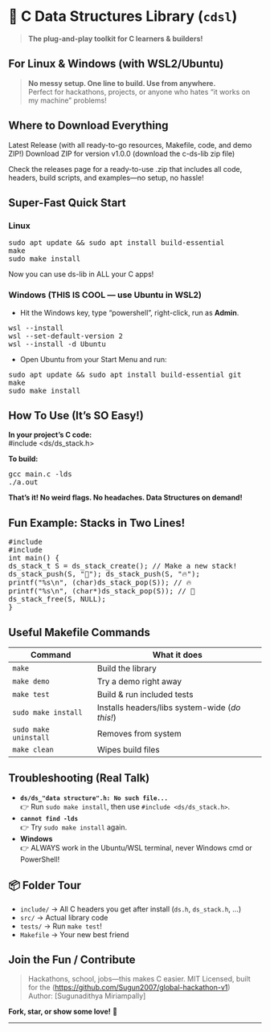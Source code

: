 # 🚀 C Data Structures Library (`cdsl`)

> **The plug-and-play toolkit for C learners & builders!**


##  For Linux &  Windows (with WSL2/Ubuntu)

>  **No messy setup. One line to build. Use from anywhere.**  
> Perfect for hackathons, projects, or anyone who hates “it works on my machine” problems!

##  Where to Download Everything
Latest Release (with all ready-to-go resources, Makefile, code, and demo ZIP!)
Download ZIP for version v1.0.0 (download the c-ds-lib zip file)

Check the releases page for a ready-to-use .zip that includes all code, headers, build scripts, and examples—no setup, no hassle!

##  Super-Fast Quick Start

### Linux

<pre>
sudo apt update && sudo apt install build-essential
make
sudo make install</pre>

 Now you can use ds-lib in ALL your C apps!

### Windows (THIS IS COOL — use Ubuntu in WSL2)

- Hit the Windows key, type “powershell”, right-click, run as **Admin**.
<pre>wsl --install
wsl --set-default-version 2
wsl --install -d Ubuntu</pre>


- Open Ubuntu from your Start Menu and run:

<pre>sudo apt update && sudo apt install build-essential git
make
sudo make install</pre>




##  How To Use (It’s SO Easy!)

**In your project’s C code:**  
#include <ds/ds_stack.h>


**To build:**  
<pre>gcc main.c -lds
./a.out</pre>


 **That’s it! No weird flags. No headaches. Data Structures on demand!**



##  Fun Example: Stacks in Two Lines!

<pre>#include <ds/ds_stack.h>
#include <stdio.h>
int main() {
ds_stack_t S = ds_stack_create(); // Make a new stack!
ds_stack_push(S, "🤖"); ds_stack_push(S, "🔥");
printf("%s\n", (char)ds_stack_pop(S)); // 🔥
printf("%s\n", (char*)ds_stack_pop(S)); // 🤖
ds_stack_free(S, NULL);
}</pre>





##  Useful Makefile Commands

| Command                | What it does                                  |
|------------------------|-----------------------------------------------|
| `make`                 | Build the library                             |
| `make demo`            | Try a demo right away                         |
| `make test`            | Build & run included tests                    |
| `sudo make install`    | Installs headers/libs system-wide (*do this!*)|
| `sudo make uninstall`  | Removes from system                           |
| `make clean`           | Wipes build files                             |



##  Troubleshooting (Real Talk)

- **`ds/ds_"data structure".h: No such file...`**  
  👉 Run `sudo make install`, then use `#include <ds/ds_stack.h>`.  
- **`cannot find -lds`**  
  👉 Try `sudo make install` again.
- **Windows**  
  👉 ALWAYS work in the Ubuntu/WSL terminal, never Windows cmd or PowerShell!


## 📦 Folder Tour

- `include/` → All C headers you get after install (`ds.h`, `ds_stack.h`, ...)
- `src/`     → Actual library code
- `tests/`   → Run `make test`!
- `Makefile` → Your new best friend



##  Join the Fun / Contribute

> Hackathons, school, jobs—this makes C easier.
> MIT Licensed, built for the (https://github.com/Sugun2007/global-hackathon-v1)  
> Author: [Sugunadithya Miriampally]  

**Fork, star, or show some love!** 💙

---
